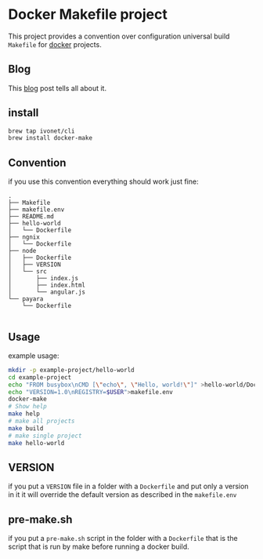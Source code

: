 # Docker Makefile project

This project provides a convention over configuration
universal build `Makefile` for [docker](https://www.docker.com/) projects.

## Blog

This [blog](http://ivo2u.nl/oE) post tells all about it.

## install

```bash
brew tap ivonet/cli
brew install docker-make
```

## Convention

if you use this convention everything should work just fine:

```text
.
├── Makefile
├── makefile.env
├── README.md
├── hello-world
│   └── Dockerfile
├── ngnix
│   └── Dockerfile
├── node
│   ├── Dockerfile
│   ├── VERSION
│   └── src
│       ├── index.js
│       ├── index.html
│       └── angular.js
└── payara
    └── Dockerfile
    
```
## Usage

example usage:

```bash
mkdir -p example-project/hello-world
cd example-project
echo "FROM busybox\nCMD [\"echo\", \"Hello, world!\"]" >hello-world/Dockerfile
echo "VERSION=1.0\nREGISTRY=$USER">makefile.env
docker-make
# Show help
make help
# make all projects
make build 
# make single project
make hello-world
```

## VERSION

if you put a `VERSION` file in a folder with a `Dockerfile` and put only a version in it it will override the
default version as described in the `makefile.env`


## pre-make.sh

if you put a `pre-make.sh` script in the folder with a `Dockerfile` that is the script that is run by make before
running a docker build.
